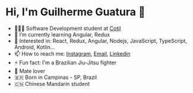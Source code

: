# Hi, I'm Guilherme Guatura 👋

- 👨🏻‍💻 Software Development student at [Cotil](https://www.cotil.unicamp.br/portal/)
- 🌱 I’m currently learning Angular, Redux
- 🤯 Interested in: React, Redux, Angular, Nodejs, JavaScript, TypeScript, Android, Kotlin...
- 📫 How to reach me: [Instagram](https://www.instagram.com/gguatbjj/), [Email](mailto:guaturadzn@gmail.com), [Linkedin](https://www.linkedin.com/in/guilhermeguatura/)
- ⚡ Fun fact: I'm a Brazilian Jiu-Jitsu fighter
- 🧉 Mate lover
- 🇧🇷 Born in Campinas - SP, Brazil
- 🇨🇳 Chinese Mandarin student
